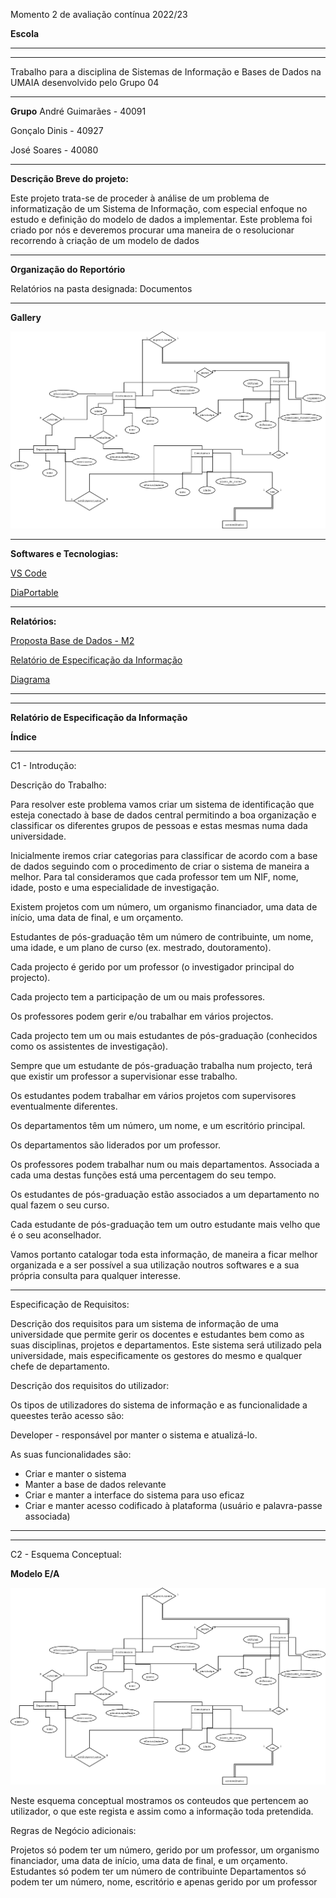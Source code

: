 Momento 2 de avaliação contínua 2022/23

**Escola**

<hr>
<hr>

Trabalho para a disciplina de Sistemas de Informação e Bases de Dados na UMAIA desenvolvido pelo Grupo 04

<hr>

**Grupo**
André Guimarães - 40091

Gonçalo Dinis - 40927

José Soares - 40080

<hr>

**Descrição Breve do projeto:**

Este projeto trata-se de proceder à análise de um problema de informatização de um Sistema de Informação, com especial enfoque no estudo e definição do
modelo de dados a implementar.
Este problema foi criado por nós e deveremos procurar uma maneira de o resolucionar recorrendo à criação de um modelo de dados

<hr>

**Organização do Reportório**

Relatórios na pasta designada: Documentos

<hr>

**Gallery**

<img title="Diagrama" alt="Diagrama" src="/Momento 2 - G04/Gallery/Diagram1.png">

<hr>

**Softwares e Tecnologias:**

[VS Code](https://code.visualstudio.com/)

[DiaPortable](https://portableapps.com/apps/office/dia_portable)

<hr>

**Relatórios:**

[Proposta Base de Dados - M2](https://github.com/JoseMSoares/TCM22-SIBD-G04/blob/74567ec05de9463f95cb0663200d56e587aa46fc/Momento%202%20-%20G04/PropostaBaseDados.pdf)

[Relatório de Especificação da Informação](https://github.com/JoseMSoares/TCM22-SIBD-G04/blob/74567ec05de9463f95cb0663200d56e587aa46fc/Momento%202%20-%20G04/PropostaBaseDados.pdf)

[Diagrama](https://github.com/JoseMSoares/TCM22-SIBD-G04/blob/main/Momento%202%20-%20G04/Diagrama.dia)

<hr>
<hr>

**Relatório de Especificação da Informação**

**Índice**


<hr>

C1 - Introdução:

Descrição do Trabalho:

Para resolver este problema vamos criar um sistema de identificação que esteja conectado à base de dados central permitindo a boa organização e classificar os diferentes grupos de pessoas e estas mesmas numa dada universidade.

Inicialmente iremos criar categorias para classificar de acordo com a base de dados seguindo com o procedimento de criar o sistema de maneira a melhor. Para tal consideramos que cada professor tem um NIF, nome, idade, posto e uma especialidade de investigação.

Existem projetos com um número, um organismo financiador, uma data de início, uma data de final, e um orçamento.

Estudantes de pós-graduação têm um número de contribuinte, um nome, uma idade, e um plano de curso (ex. mestrado, doutoramento).

Cada projecto é gerido por um professor (o investigador principal do projecto).

Cada projecto tem a participação de um ou mais professores.

Os professores podem gerir e/ou trabalhar em vários projectos.

Cada projecto tem um ou mais estudantes de pós-graduação (conhecidos como os assistentes de investigação).

Sempre que um estudante de pós-graduação trabalha num projecto, terá que existir um professor a supervisionar esse trabalho. 

Os estudantes podem trabalhar em vários projetos com supervisores eventualmente diferentes.

Os departamentos têm um número, um nome, e um escritório principal.

Os departamentos são liderados por um professor.

Os professores podem trabalhar num ou mais departamentos. Associada a cada uma destas funções está uma percentagem do seu tempo.

Os estudantes de pós-graduação estão associados a um departamento no qual fazem o seu curso.

Cada estudante de pós-graduação tem um outro estudante mais velho que é o seu aconselhador.

Vamos portanto catalogar toda esta informação, de maneira a ficar melhor organizada e a ser possível a sua utilização noutros softwares e a sua própria consulta para qualquer interesse.

<hr>

Especificação de Requisitos:

Descrição dos requisitos para um sistema de informação de uma universidade que permite gerir os docentes e estudantes bem como as suas disciplinas, projetos e departamentos. Este sistema será utilizado pela universidade, mais especificamente os gestores do mesmo e qualquer chefe de departamento.

Descrição dos requisitos do utilizador:

Os tipos de utilizadores  do sistema de informação e as funcionalidade a queestes terão acesso são:

Developer - responsável por manter o sistema e atualizá-lo.

As suas funcionalidades são:

- Criar e manter o sistema
- Manter a base de dados relevante
- Criar e manter a interface do sistema para uso eficaz
- Criar e manter acesso codificado à plataforma (usuário e palavra-passe associada)

<hr>
<hr>

C2 - Esquema Conceptual:

**Modelo E/A**

<img title="Diagrama" alt="Diagrama" src="/Momento 2 - G04/Gallery/Diagram1.png">

Neste esquema conceptual mostramos os conteudos que pertencem ao utilizador, o que este regista e assim como a informação toda pretendida.

Regras de Negócio adicionais:

Projetos só podem ter um número, gerido por um professor, um organismo financiador, uma data de início, uma data de final, e um orçamento.
Estudantes só podem ter um número de contribuinte
Departamentos só podem ter um número, nome, escritório e apenas gerido por um professor







